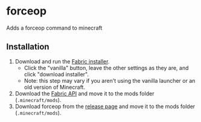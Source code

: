 # forceop
Adds a forceop command to minecraft

## Installation
1. Download and run the [Fabric installer](https://fabricmc.net/use).
   - Click the "vanilla" button, leave the other settings as they are,
     and click "download installer".
   - Note: this step may vary if you aren't using the vanilla launcher
     or an old version of Minecraft.
1. Download the [Fabric API](https://minecraft.curseforge.com/projects/fabric)
   and move it to the mods folder (`.minecraft/mods`).
1. Download forceop from the [release page](https://github.com/MigstDevs/forceop/releases)
   and move it to the mods folder (`.minecraft/mods`).
